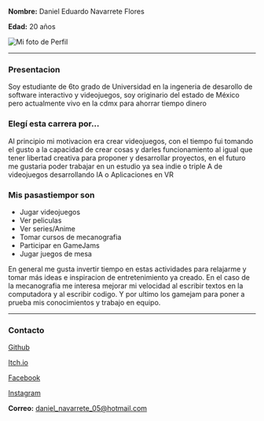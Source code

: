 **Nombre:** Daniel Eduardo Navarrete Flores

**Edad:** 20 años

![Mi foto de Perfil](https://scontent.fmex7-2.fna.fbcdn.net/v/t39.30808-6/279840831_2778492249113775_8396509868472245080_n.jpg?_nc_cat=106&ccb=1-7&_nc_sid=174925&_nc_ohc=UDrOZwZNRDUAX_z5Lru&_nc_oc=AQlewDLgHv7qECdGOB_46goP4G3ZqZznpSHK7Ar6RiIlGfsQEG2TAlwRSBrEAiq8t5g&_nc_ht=scontent.fmex7-2.fna&oh=00_AfAn3jHit4wmweCYjnMEjyjIVthCYPs4rURYtfaLbqW81g&oe=63F40EEB)

 ---

### Presentacion 
Soy estudiante de 6to grado de Universidad en la ingeneria de desarollo de software interactivo y videojuegos, soy originario del estado de México pero actualmente vivo en la cdmx para ahorrar tiempo dinero

### Elegí esta carrera por...
Al principio mi motivacion era crear videojuegos, con el tiempo fui tomando el gusto a la capacidad de crear cosas y darles funcionamiento al igual que tener libertad creativa para proponer y desarrollar proyectos, en el futuro me gustaria poder trabajar en un estudio ya sea indie o triple A de videojuegos desarrollando IA o Aplicaciones en VR

### Mis pasastiempor son
- Jugar videojuegos
- Ver peliculas 
- Ver series/Anime 
- Tomar cursos de mecanografia 
- Participar en GameJams 
- Jugar juegos de mesa

En general me gusta invertir tiempo en estas actividades para relajarme y tomar más ideas e inspiracion de entretenimiento ya creado. En el caso de la mecanografia me interesa mejorar mi velocidad al escribir textos en la computadora y al escribir codigo. Y por ultimo los gamejam para poner a prueba mis conocimientos y trabajo en equipo.

---

### Contacto
[Github](https://github.com/LeinadDH?fbclid=IwAR1beiVts81YLEpjLFeNrLSqNgu92CXwEY7KUJ38IPq3JorAbaQFjNPXo7E)

[Itch.io](https://leinad-dh.itch.io/)

[Facebook](https://www.facebook.com/profile.php?id=100008590817958)

[Instagram](https://www.instagram.com/leinad_dh/)

**Correo:** daniel_navarrete_05@hotmail.com